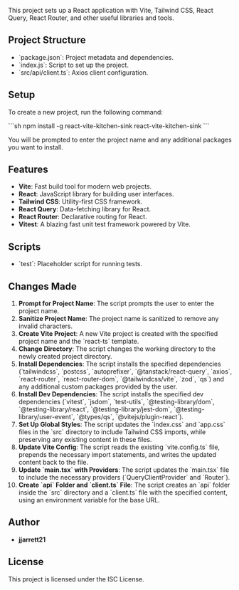 
This project sets up a React application with Vite, Tailwind CSS, React Query, React Router, and other useful libraries and tools.

## Project Structure

- \`package.json\`: Project metadata and dependencies.
- \`index.js\`: Script to set up the project.
- \`src/api/client.ts\`: Axios client configuration.

## Setup

To create a new project, run the following command:

\`\`\`sh
npm install -g react-vite-kitchen-sink
react-vite-kitchen-sink
\`\`\`

You will be prompted to enter the project name and any additional packages you want to install.

## Features

- **Vite**: Fast build tool for modern web projects.
- **React**: JavaScript library for building user interfaces.
- **Tailwind CSS**: Utility-first CSS framework.
- **React Query**: Data-fetching library for React.
- **React Router**: Declarative routing for React.
- **Vitest**: A blazing fast unit test framework powered by Vite.

## Scripts

- \`test\`: Placeholder script for running tests.

## Changes Made

1. **Prompt for Project Name**: The script prompts the user to enter the project name.
2. **Sanitize Project Name**: The project name is sanitized to remove any invalid characters.
3. **Create Vite Project**: A new Vite project is created with the specified project name and the \`react-ts\` template.
4. **Change Directory**: The script changes the working directory to the newly created project directory.
5. **Install Dependencies**: The script installs the specified dependencies (\`tailwindcss\`, \`postcss\`, \`autoprefixer\`, \`@tanstack/react-query\`, \`axios\`, \`react-router\`, \`react-router-dom\`, \`@tailwindcss/vite\`, \`zod\`, \`qs\`) and any additional custom packages provided by the user.
6. **Install Dev Dependencies**: The script installs the specified dev dependencies (\`vitest\`, \`jsdom\`, \`test-utils\`, \`@testing-library/dom\`, \`@testing-library/react\`, \`@testing-library/jest-dom\`, \`@testing-library/user-event\`, \`@types/qs\`, \`@vitejs/plugin-react\`).
7. **Set Up Global Styles**: The script updates the \`index.css\` and \`app.css\` files in the \`src\` directory to include Tailwind CSS imports, while preserving any existing content in these files.
8. **Update Vite Config**: The script reads the existing \`vite.config.ts\` file, prepends the necessary import statements, and writes the updated content back to the file.
9. **Update \`main.tsx\` with Providers**: The script updates the \`main.tsx\` file to include the necessary providers (\`QueryClientProvider\` and \`Router\`).
10. **Create \`api\` Folder and \`client.ts\` File**: The script creates an \`api\` folder inside the \`src\` directory and a \`client.ts\` file with the specified content, using an environment variable for the base URL.

## Author

- **jjarrett21**

## License

This project is licensed under the ISC License.